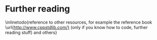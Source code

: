 # Further reading #

\inlinetodo{reference to other resources, for example the reference book
\url{http://www.cppstdlib.com/} (only if you know how to code, further reading stuff) and others}

<!-- vim:set filetype=markdown.pandoc : -->
